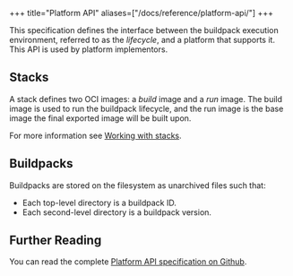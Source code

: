 +++
title="Platform API"
aliases=["/docs/reference/platform-api/"]
+++

This specification defines the interface between the buildpack execution environment,
referred to as the *lifecycle*, and a platform that supports it.
This API is used by platform implementors.

<!--more-->

## Stacks

A stack defines two OCI images: a *build* image and a *run* image. The build image
is used to run the buildpack lifecycle, and the run image is the base image the
final exported image will be built upon.

For more information see [Working with stacks](/docs/concepts/components/stack).

## Buildpacks

Buildpacks are stored on the filesystem as unarchived files such that:

* Each top-level directory is a buildpack ID.
* Each second-level directory is a buildpack version.

## Further Reading

You can read the complete [Platform API specification on Github](https://github.com/buildpacks/spec/blob/main/platform.md).
